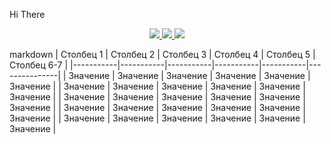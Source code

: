 Hi There

<p align='center'>
   <a href="linkedin.com/in/alexander-saltykov-04572376">
       <img src="https://img.shields.io/badge/linkedin-%230077B5.svg?&style=for-the-badge&logo=linkedin&logoColor=white"/>
   </a>
   <a href="https://t.me/joinchat/SpqRPBFo_sM6qm05">
       <img src="https://img.shields.io/badge/Telegram-2CA5E0?style=for-the-badge&logo=telegram&logoColor=white"/>
   </a>
   <a href="https://t.me/joinchat/SpqRPBFo_sM6qm05">
       <img src="https://img.shields.io/badge/Gmail-D14836?style=for-the-badge&logo=gmail&logoColor=white"/>
   </a>
</p>

markdown
| Столбец 1 | Столбец 2 | Столбец 3 | Столбец 4 | Столбец 5 |  Столбец 6-7  |
|-----------|-----------|-----------|-----------|-----------|---------------|
| Значение  | Значение  | Значение  | Значение  | Значение  | Значение      |
| Значение  | Значение  | Значение  | Значение  | Значение  | Значение      |
| Значение  | Значение  | Значение  | Значение  | Значение  | Значение      |
| Значение  | Значение  | Значение  | Значение  | Значение  | Значение      |
| Значение  | Значение  | Значение  | Значение  | Значение  | Значение      |

